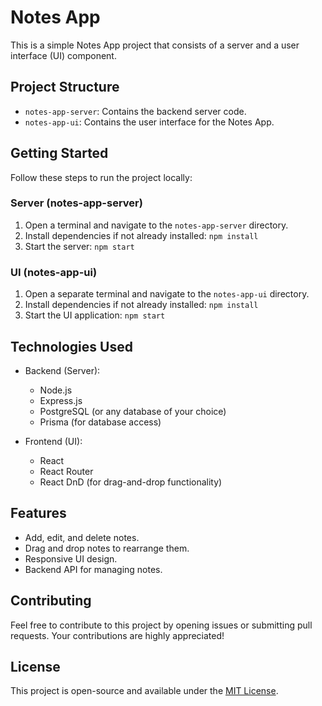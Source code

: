 # Notes App

This is a simple Notes App project that consists of a server and a user interface (UI) component.

## Project Structure

- `notes-app-server`: Contains the backend server code.
- `notes-app-ui`: Contains the user interface for the Notes App.

## Getting Started

Follow these steps to run the project locally:

### Server (notes-app-server)

1. Open a terminal and navigate to the `notes-app-server` directory.
2. Install dependencies if not already installed: `npm install`
3. Start the server: `npm start`

### UI (notes-app-ui)

1. Open a separate terminal and navigate to the `notes-app-ui` directory.
2. Install dependencies if not already installed: `npm install`
3. Start the UI application: `npm start`

## Technologies Used

- Backend (Server):
  - Node.js
  - Express.js
  - PostgreSQL (or any database of your choice)
  - Prisma (for database access)

- Frontend (UI):
  - React
  - React Router
  - React DnD (for drag-and-drop functionality)

## Features

- Add, edit, and delete notes.
- Drag and drop notes to rearrange them.
- Responsive UI design.
- Backend API for managing notes.

## Contributing

Feel free to contribute to this project by opening issues or submitting pull requests. Your contributions are highly appreciated!

## License

This project is open-source and available under the [MIT License](LICENSE).

